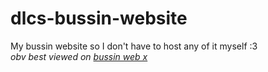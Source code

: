 # dlcs-bussin-website
My bussin website so I don't have to host any of it myself :3\
_obv best viewed on [bussin web x](https://github.com/face-hh/webx)_
